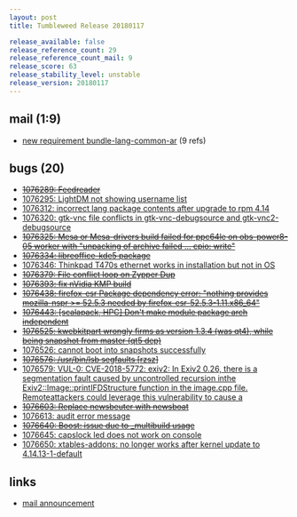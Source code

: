 ```yaml
---
layout: post
title: Tumbleweed Release 20180117

release_available: false
release_reference_count: 29
release_reference_count_mail: 9
release_score: 63
release_stability_level: unstable
release_version: 20180117
---
```


## mail (1:9)

- [new requirement bundle-lang-common-ar](https://lists.opensuse.org/opensuse-factory/2018-01/msg00383.html) (9 refs)

## bugs (20)

<!--more-->

- ~~[1076289: Feedreader](https://bugzilla.opensuse.org/show_bug.cgi?id=1076289)~~
- [1076295: LightDM not showing username list](https://bugzilla.opensuse.org/show_bug.cgi?id=1076295)
- [1076312: incorrect lang package contents after upgrade to rpm 4.14](https://bugzilla.opensuse.org/show_bug.cgi?id=1076312)
- [1076320: gtk-vnc file conflicts in gtk-vnc-debugsource and gtk-vnc2-debugsource](https://bugzilla.opensuse.org/show_bug.cgi?id=1076320)
- ~~[1076325: Mesa or Mesa-drivers build failed for ppc64le on obs-power8-05 worker with "unpacking of archive failed ... cpio: write"](https://bugzilla.opensuse.org/show_bug.cgi?id=1076325)~~
- ~~[1076334: libreoffice-kde5 package](https://bugzilla.opensuse.org/show_bug.cgi?id=1076334)~~
- [1076346: Thinkpad T470s ethernet works in installation but not in OS](https://bugzilla.opensuse.org/show_bug.cgi?id=1076346)
- ~~[1076379: File conflict loop on Zypper Dup](https://bugzilla.opensuse.org/show_bug.cgi?id=1076379)~~
- ~~[1076393: fix nVidia KMP build](https://bugzilla.opensuse.org/show_bug.cgi?id=1076393)~~
- ~~[1076438: firefox-esr Package dependency error:  "nothing provides mozilla-nspr >= 52.5.3 needed by firefox-esr-52.5.3-1.11.x86_64"](https://bugzilla.opensuse.org/show_bug.cgi?id=1076438)~~
- ~~[1076443: \[scalapack, HPC\] Don't make module package arch independent](https://bugzilla.opensuse.org/show_bug.cgi?id=1076443)~~
- ~~[1076525: kwebkitpart wrongly firms as version 1.3.4 (was qt4), while being snapshot from master (qt5 dep)](https://bugzilla.opensuse.org/show_bug.cgi?id=1076525)~~
- [1076526: cannot boot into snapshots successfully](https://bugzilla.opensuse.org/show_bug.cgi?id=1076526)
- ~~[1076576: /usr/bin/lsb segfaults \[rzsz\]](https://bugzilla.opensuse.org/show_bug.cgi?id=1076576)~~
- [1076579: VUL-0: CVE-2018-5772: exiv2: In Exiv2 0.26, there is a segmentation fault caused by uncontrolled recursion inthe Exiv2::Image::printIFDStructure function in the image.cpp file. Remoteattackers could leverage this vulnerability to cause a](https://bugzilla.opensuse.org/show_bug.cgi?id=1076579)
- ~~[1076603: Replace newsbeuter with newsboat](https://bugzilla.opensuse.org/show_bug.cgi?id=1076603)~~
- [1076613: audit error message](https://bugzilla.opensuse.org/show_bug.cgi?id=1076613)
- ~~[1076640: Boost: issue due to _multibuild usage](https://bugzilla.opensuse.org/show_bug.cgi?id=1076640)~~
- [1076645: capslock led does not work on console](https://bugzilla.opensuse.org/show_bug.cgi?id=1076645)
- [1076650: xtables-addons: no longer works after kernel update to 4.14.13-1-default](https://bugzilla.opensuse.org/show_bug.cgi?id=1076650)



## links

- [mail announcement](https://lists.opensuse.org/opensuse-factory/2018-01/msg00382.html)
